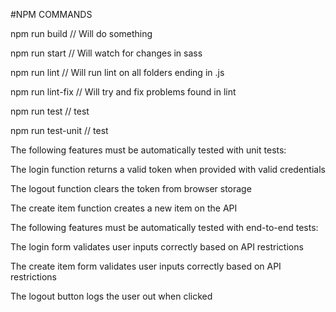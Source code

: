 #NPM COMMANDS

npm run build // Will do something

npm run start // Will watch for changes in sass

npm run lint // Will run lint on all folders ending in .js

npm run lint-fix // Will try and fix problems found in lint

npm run test // test

npm run test-unit // test

The following features must be automatically tested with unit tests:

The login function returns a valid token when provided with valid credentials

The logout function clears the token from browser storage

The create item function creates a new item on the API

The following features must be automatically tested with end-to-end tests:

The login form validates user inputs correctly based on API restrictions

The create item form validates user inputs correctly based on API restrictions

The logout button logs the user out when clicked
